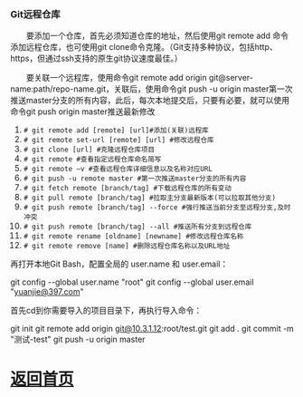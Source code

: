 ### Git远程仓库

　　要添加一个仓库，首先必须知道仓库的地址，然后使用git remote add 命令添加远程仓库，也可使用git clone命令克隆。（Git支持多种协议，包括http、https，但通过ssh支持的原生git协议速度最佳。） 


　　要关联一个远程库，使用命令git remote add origin git@server-name:path/repo-name.git，关联后，使用命令git push -u origin master第一次推送master分支的所有内容，此后，每次本地提交后，只要有必要，就可以使用命令git push origin master推送最新修改

 1. `# git remote add [remote] [url]#添加(关联)远程库`
 2. `# git remote set-url [remote] [url] #修改远程仓库`
 3. `# git clone [url] #克隆远程仓库项目`
 4. `# git remote #查看指定远程仓库命名简写`
 5. `# git remote –v #查看远程仓库详细信息以及名称对应URL`
 6. `# git push -u remote master #第一次推送master分支的所有内容`
 7. `# git fetch remote [branch/tag] #下载远程仓库的所有变动`
 8. `# git pull remote [branch/tag] #拉取主分支最新版本(可以拉取其他分支)`
 9. `# git push remote [branch/tag] --force #强行推送当前分支至远程分支,及时冲突`
10. `# git push remote [branch/tag] --all #推送所有分支到远程仓库`
11. `# git remote rename [oldname] [newname] #修改远程仓库名称`
12. `# git remote remove [name] #删除远程仓库名称以及URL地址`



再打开本地Git Bash，配置全局的 user.name 和 user.email：

git config --global user.name "root"
git config --global user.email "yuanjie@397.com"

首先cd到你需要导入的项目目录下，再执行导入命令：

git init
git remote add origin git@10.3.1.12:root/test.git
git add .
git commit -m "测试-test"
git push -u origin master

# [返回首页](https://nanaoy.github.io/)
